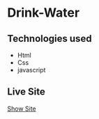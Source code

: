# Drink-Water

## Technologies used
* Html
* Css
* javascript

## Live Site

[Show Site](https://aygulysn.github.io/Drink-Water/)
